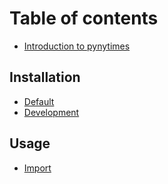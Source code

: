 # Table of contents

* [Introduction to pynytimes](README.md)

## Installation

* [Default](installation/default.md)
* [Development](installation/development.md)

## Usage

* [Import](usage/import.md)
